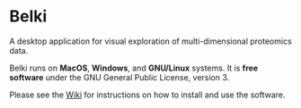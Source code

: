 # Belki

A desktop application for visual exploration of multi-dimensional proteomics data.

Belki runs on **MacOS**, **Windows**, and **GNU/Linux** systems. It is **free software** under the GNU General Public License, version 3.

Please see the [Wiki](https://github.com/phys2/belki/wiki) for instructions on how to install and use the software.
